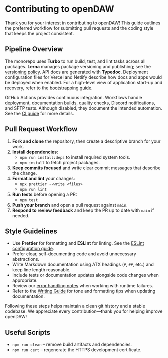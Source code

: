 # Contributing to openDAW

Thank you for your interest in contributing to openDAW! This guide outlines the preferred workflow for submitting pull requests and the coding style that keeps the project consistent.

## Pipeline Overview

The monorepo uses **Turbo** to run build, test, and lint tasks across all
packages. **Lerna** manages package versioning and publishing; see the
[versioning policy](packages/docs/docs-dev/build-and-run/versioning.md). API
docs are generated with **Typedoc**. Deployment configuration files for Vercel
and Netlify describe how docs and apps would be deployed when enabled. For a
high-level view of application start-up and recovery, refer to the
[bootstrapping guide](packages/docs/docs-dev/architecture/bootstrap.md).

GitHub Actions provides continuous integration. Workflows handle deployment,
documentation builds, quality checks, Discord notifications, and SFTP tests.
Although disabled, they document the intended automation. See the
[CI guide](packages/docs/docs-dev/build-and-run/ci.md) for more details.

## Pull Request Workflow

1. **Fork and clone** the repository, then create a descriptive branch for your work.
2. **Install dependencies**:
   - `npm run install:deps` to install required system tools.
   - `npm install` to fetch project packages.
3. **Keep commits focused** and write clear commit messages that describe the change.
4. **Format and lint** your changes:
   - `npx prettier --write <files>`
   - `npm run lint`
5. **Run tests** before opening a PR:
   - `npm test`
6. **Push your branch** and open a pull request against `main`.
7. **Respond to review feedback** and keep the PR up to date with `main` if needed.

## Style Guidelines

- Use **Prettier** for formatting and **ESLint** for linting. See the
  [ESLint configuration guide](./packages/docs/docs-dev/configuration/eslint.md).
- Prefer clear, self-documenting code and avoid unnecessary abstractions.
- Write Markdown documentation using ATX headings (`#`, `##`, etc.) and keep line length reasonable.
- Include tests or documentation updates alongside code changes when appropriate.
- Review our [error handling notes](packages/docs/docs-dev/error-handling.md) when working with runtime failures.
- Refer to the [Writing Guide](packages/docs/docs-dev/style/writing-guide.md) for tone and formatting tips when updating documentation.

Following these steps helps maintain a clean git history and a stable codebase. We appreciate every contribution—thank you for helping improve openDAW!

## Useful Scripts

- `npm run clean` – remove build artifacts and dependencies.
- `npm run cert` – regenerate the HTTPS development certificate.
